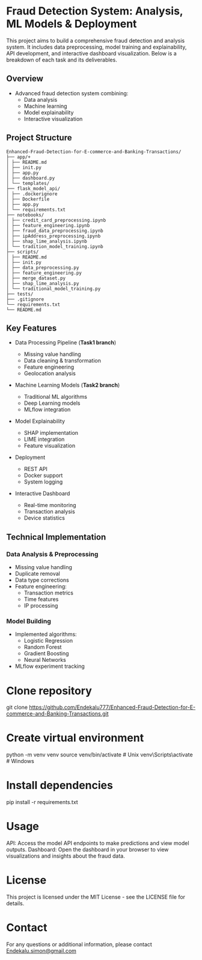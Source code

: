 # Fraud Detection System: Analysis, ML Models & Deployment
This project aims to build a comprehensive fraud detection and analysis system. It includes data preprocessing, model training and explainability, API development, and interactive dashboard visualization. Below is a breakdown of each task and its deliverables.

## Overview
* Advanced fraud detection system combining:
  - Data analysis
  - Machine learning
  - Model explainability
  - Interactive visualization

## Project Structure
```
Enhanced-Fraud-Detection-for-E-commerce-and-Banking-Transactions/
├── app/+
│ ├── README.md
│ ├── init.py
│ ├── app.py
│ ├── dashboard.py
│ └── templates/
├── flask_model_api/
│ ├── .dockerignore
│ ├── Dockerfile
│ ├── app.py
│ └── requirements.txt
├── notebooks/
│ ├── credit_card_preprocessing.ipynb
│ ├── feature_engineering.ipynb
│ ├── fraud_data_preprocessing.ipynb
│ ├── ipAddress_preprocessing.ipynb
│ ├── shap_lime_analysis.ipynb
│ └── tradition_model_training.ipynb
├── scripts/
│ ├── README.md
│ ├── init.py
│ ├── data_preprocessing.py
│ ├── feature_engineering.py
│ ├── merge_dataset.py
│ ├── shap_lime_analysis.py
│ └── traditional_model_training.py
├── tests/
├── .gitignore
└── requirements.txt
└── README.md
```

## Key Features
* Data Processing Pipeline (**Task1 branch**)
  - Missing value handling
  - Data cleaning & transformation
  - Feature engineering
  - Geolocation analysis

* Machine Learning Models (**Task2 branch**)
  - Traditional ML algorithms
  - Deep Learning models
  - MLflow integration

* Model Explainability
  - SHAP implementation
  - LIME integration
  - Feature visualization

* Deployment
  - REST API
  - Docker support
  - System logging

* Interactive Dashboard
  - Real-time monitoring
  - Transaction analysis
  - Device statistics

## Technical Implementation

### Data Analysis & Preprocessing
* Missing value handling
* Duplicate removal
* Data type corrections
* Feature engineering:
  - Transaction metrics
  - Time features
  - IP processing

### Model Building
* Implemented algorithms:
  - Logistic Regression
  - Random Forest
  - Gradient Boosting
  - Neural Networks
* MLflow experiment tracking

# Clone repository
git clone https://github.com/Endekalu777/Enhanced-Fraud-Detection-for-E-commerce-and-Banking-Transactions.git

# Create virtual environment
python -m venv venv
source venv/bin/activate  # Unix
venv\Scripts\activate     # Windows

# Install dependencies
pip install -r requirements.txt

# Usage
API: Access the model API endpoints to make predictions and view model outputs.
Dashboard: Open the dashboard in your browser to view visualizations and insights about the fraud data.

# License
This project is licensed under the MIT License - see the LICENSE file for details.

# Contact
For any questions or additional information, please contact [Endekalu.simon@gmail.com](mailto:Endekalu.simon@gmail.com)